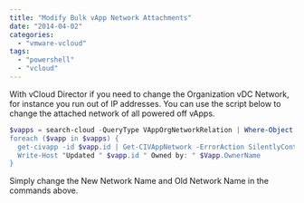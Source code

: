 ```yaml
---
title: "Modify Bulk vApp Network Attachments"
date: "2014-04-02"
categories: 
  - "vmware-vcloud"
tags: 
  - "powershell"
  - "vcloud"
---
```


With vCloud Director if you need to change the Organization vDC Network, for instance you run out of IP addresses. You can use the script below to change the attached network of all powered off vApps.

```PowerShell
$vapps = search-cloud -QueryType VAppOrgNetworkRelation | Where-Object { $_.OrgNetworkName -eq "Old Network Name" -and $_.Status -eq "Stopped” }
foreach ($vapp in $vapps) {
  get-civapp -id $vapp.id | Get-CIVAppNetwork -ErrorAction SilentlyContinue | Where-Object { $\_.ConnectionType -eq "Routed" } | Set-CIVAppNetwork -ParentOrgNetwork "New Network Name"
  Write-Host "Updated " $vapp.id " Owned by: " $Vapp.OwnerName
}
```

Simply change the New Network Name and Old Network Name in the commands above.
